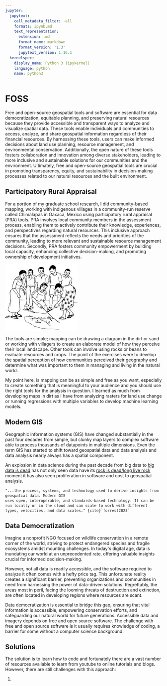 ```yaml
---
jupyter:
  jupytext:
    cell_metadata_filter: -all
    formats: ipynb,md
    text_representation:
      extension: .md
      format_name: markdown
      format_version: '1.3'
      jupytext_version: 1.16.1
  kernelspec:
    display_name: Python 3 (ipykernel)
    language: python
    name: python3
---
```


# FOSS
Free and open-source geospatial tools and software are essential for data democratization, equitable planning, and preserving natural resources because they provide accessible and transparent ways to analyze and visualize spatial data. These tools enable individuals and communities to access, analyze, and share geospatial information regardless of their financial resources. By harnessing these tools, users can make informed decisions about land use planning, resource management, and environmental conservation. Additionally, the open nature of these tools fosters collaboration and innovation among diverse stakeholders, leading to more inclusive and sustainable solutions for our communities and the environment. Ultimately, free and open-source geospatial tools are crucial in promoting transparency, equity, and sustainability in decision-making processes related to our natural resources and the built environment.

## Participatory Rural Appraisal
For a portion of my graduate school research, I did community-based mapping, working with indigenous villages in a community-run reserve called Chimalapas in Oaxaca, Mexico using participatory rural appraisal (PRA) tools. PRA involves local community members in the assessment process, enabling them to actively contribute their knowledge, experiences, and perspectives regarding natural resources. This inclusive approach ensures that the assessment reflects the needs and priorities of the community, leading to more relevant and sustainable resource management decisions. Secondly, PRA fosters community empowerment by building local capacity, enhancing collective decision-making, and promoting ownership of development initiatives. 

![pra](/figures/pra.jpg)

The tools are simple; mapping can be drawing a diagram in the dirt or sand or working with villagers to create an elaborate model of how they perceive their local landscape. Other tools can involve using rocks or beans to evaluate resources and crops. The point of the exercises were to develop the spatial perception of how communities perceived their geography and determine what was important to them in managing and living in the natural world.

My point here, is mapping can be as simple and free as you want, especially to create something that is meaningful to your audience and you should use the right tools for the analysis in question. I learned as much from developing maps in dirt as I have from analyzing rasters for land use change or running regressions with multiple variables to develop machine learning models.

## Modern GIS
Geographic information systems (GIS) have changed substantially in the past four decades from simple, but clunky map layers to complex software able to process thousands of datapoints in multiple dimensions. Even the term GIS has started to shift toward geospatial data and data analysis and data analysis nearly always has a spatial component.

An explosion in data science during the past decade from big data to [big data is dead](https://motherduck.com/blog/big-data-is-dead/) has not only seen data have its [rock is dead/long live rock](https://www.youtube.com/watch?v=DqVcDV5kGcg) moment it has also seen proliferation in software and cost to geospatial analysis.

```{admonition} Modern GIS
"...the process, systems, and technology used to derive insights from geospatial data. Modern GIS
uses open, interoperable, and standards-based technology. It can be run locally or in the cloud and can scale to work with different types, velocities, and data scales." {cite}`forrest2023`
```



## Data Democratization
Imagine a nonprofit NGO focused on wildlife conservation in a remote corner of the world, striving to protect endangered species and fragile ecosystems amidst mounting challenges. In today's digital age, data is inundating our world at an unprecedented rate, offering valuable insights crucial for informed decision-making. 

However, not all data is readily accessible, and the software required to analyze it often comes with a hefty price tag. This unfortunate reality creates a significant barrier, preventing organizations and communities in need from harnessing the power of data-driven solutions. Regrettably, the areas most in peril, facing the looming threats of destruction and extinction, are often located in developing regions where resources are scant.

Data democratization is essential to bridge this gap, ensuring that vital information is accessible, empowering conservation efforts, and safeguarding our natural world for future generations. Accessible data and imagery depends on free and open source software. The challenge with free and open source software is it usually requires knowledge of coding, a barrier for some without a computer science background.

## Solutions
The solution is to learn how to code and fortunately there are a vast number of resources available to learn from youtube to online tutorials and blogs. However, there are still challenges with this approach:

1. 
